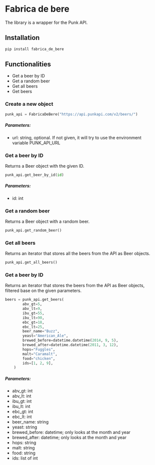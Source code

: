 # Fabrica de bere

The library is a wrapper for the Punk API.

## Installation

```sh
pip install fabrica_de_bere
```

## Functionalities

- Get a beer by ID
- Get a random beer
- Get all beers
- Get beers

### Create a new object

```python
punk_api = FabricaDeBere("https://api.punkapi.com/v2/beers/")
```

##### _Parameters_:
 - url: string, optional. If not given, it will try to use the environment variable PUNK_API_URL


### Get a beer by ID

Returns a Beer object with the given ID.

```python
punk_api.get_beer_by_id(id)
```

##### _Parameters_:
 - id: int

### Get a random beer

Returns a Beer object with a random beer.

```python
punk_api.get_random_beer()
```

### Get all beers

Returns an iterator that stores all the beers from the API as Beer objects.

```python
punk_api.get_all_beers()
```

### Get a beer by ID

Returns an iterator that stores the beers from the API as Beer objects, filtered base on the given parameters.

```python
beers = punk_api.get_beers(
        abv_gt=5,
        abv_lt=9,
        ibu_gt=55,
        ibu_lt=90,
        ebc_gt=18,
        ebc_lt=25,
        beer_name="Buzz",
        yeast="American_Ale",
        brewed_before=datetime.datetime(2014, 9, 5),
        brewed_after=datetime.datetime(2011, 3, 12),
        hops="Fuggles",
        malt="Caramalt",
        food="chicken",
        ids=[1, 2, 9],
    )
```

##### _Parameters_:
 - abv_gt: int
 - abv_lt: int
 - ibu_gt: int
 - ibu_lt: int
 - ebc_gt: int
 - ebc_lt: int
 - beer_name: string
 - yeast: string
 - brewed_before: datetime; only looks at the month and year
 - brewed_after: datetime; only looks at the month and year
 - hops: string
 - malt: string
 - food: string
 - ids: list of int
